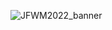 ![JFWM2022_banner](https://user-images.githubusercontent.com/36209435/187213197-4f31ed8b-46cd-4b4e-85cc-364d3cc08a3c.svg)
